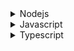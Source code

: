 <details>
<summary>Nodejs</summary>

1. [Node.js v19.2.0 documentation: corepack](https://nodejs.org/api/corepack.html#corepack)
1. [Github: elsewhencode/project-guidelines](https://github.com/elsewhencode/project-guidelines)
1. [비동기 작업을 순차대로 실행시키기](https://velog.io/@suld2495/%EB%B9%84%EB%8F%99%EA%B8%B0-%EC%9E%91%EC%97%85%EC%9D%84-%EC%88%9C%EC%B0%A8%EB%8C%80%EB%A1%9C-%EC%8B%A4%ED%96%89%EC%8B%9C%ED%82%A4%EA%B8%B0)
1. [Node js Architecture in less than 5 minutes!](https://medium.com/softifybd/node-js-architecture-in-less-than-5-minutes-3f0fc9411317)

</details>

<details>
<summary>Javascript</summary>

1. [How to hide object properties from console logs and iteration #shorts](https://youtube.com/shorts/51S1hevmQd0?feature=share)
1. [The BEST way to visualize JSON👩‍💻 #programming #technology #software #code #data #tech](https://youtube.com/shorts/l0BCG22XozI?feature=share)
1. [Javascript is overly complex - youtube shorts](https://youtube.com/shorts/XUvJ7ZaKWqY?feature=share)
1. [How to use regex to check if a javascript string contains a pattern #shorts](https://youtube.com/shorts/cYvBdQFc8F4?feature=share)
1. [A better way to doing if statement in Javascript](https://youtube.com/shorts/pfl7OJoibZw?feature=share)
1. [This is why closure is important in Javascript](https://youtube.com/shorts/LC5O4rbjd-4?feature=share)
1. [How to save data to JSON file](https://youtu.be/T7s3st6xfpA)
1. [Checkbox transition using HTML and CSS #shorts](https://youtube.com/shorts/TzTbQBhn4Mc?feature=share)
1. [Star Pattern 1 | Printing Patterns in Javascript | #programming](https://youtu.be/Phderdi6VqU)
1. [JSconfig - A Single Trick to Speed Up your JavaScript Development](https://youtu.be/fViMRQLWcCo)
1. [How to Access ES Module Metadata using import.meta](https://dmitripavlutin.com/javascript-import-meta/)
1. [[10분 테코톡] 빅터의 Generator와 Async/Await](https://youtu.be/ZrdHtL1gcEI)
1. [NPM workspaces](https://docs.npmjs.com/cli/v7/using-npm/workspaces)
1. [The NodeJS 18 Fetch API](https://dev.to/andrewbaisden/the-nodejs-18-fetch-api-72m)
1. [Keep Your Bundle Size Under Control](https://citw.medium.com/keep-your-bundle-size-under-control-with-import-cost-vscode-extension-5d476b3c5a76)
1. [How To Easily Format Dates In JavaScript](https://youtube.com/shorts/jZUHZDXmQ_A?feature=share)
1. [How to write async await without try-catch blocks in Javascript](https://blog.grossman.io/how-to-write-async-await-without-try-catch-blocks-in-javascript/)
1. [자바스크립트에서 가장 이상한 Date 문법](https://youtu.be/CSWc0HYjxEs)
1. [One Trick to Master JavaScript! #shorts](https://youtube.com/shorts/kkEC2oYWlew?feature=share)
1. [Easily serialize Maps, Sets, or any other type to/from JSON in JavaScript](https://youtube.com/shorts/7GD1-yb-UXs?feature=share)
1. [Use any type of object as a key in a Map and WeakMap - and why it's useful](https://youtube.com/shorts/6Ue4wLlXSV0?feature=share)

</details>

<details>
<summary>Typescript</summary>

1. [TypeScript Core Concepts - Using generics in TypeScript](https://youtu.be/nmCKKIxebJc)
2. [TypeScript - Generics #6](https://youtu.be/Nm0XoDgkIFc)

</details>
